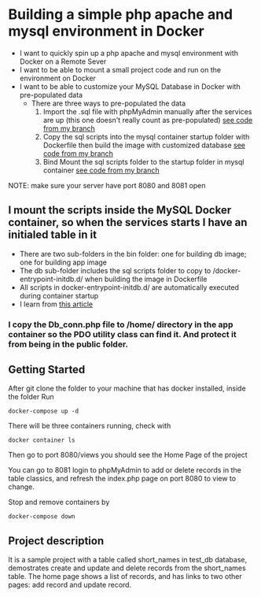 # Building a simple php apache and mysql environment in Docker

 * I want to quickly spin up a php apache and mysql environment with Docker on a Remote Sever
 * I want to be able to mount a small project code and run on the environment on Docker
 * I want to be able to customize your MySQL Database in Docker with pre-populated data
   * There are three ways to pre-populated the data
     1. Import the .sql file with phpMyAdmin manually after the services are up (this one doesn't really count as pre-populated) [see code from my branch](https://github.com/jeanwang2dev/phpDocker/tree/importDB-with-phpMyAdmin)
     2. Copy the sql scripts into the mysql container startup folder with Dockerfile then build the image with customized database [see code from my branch](https://github.com/jeanwang2dev/phpDocker/tree/copy-script-in-Dockerfilehttps://github.com/jeanwang2dev/phpDocker/tree/copy-script-in-Dockerfile)
     3. Bind Mount the sql scripts folder to the startup folder in mysql container [see code from my branch](https://github.com/jeanwang2dev/phpDocker/tree/bindmout-scriptsfolder)
 
 NOTE: make sure your server have port 8080 and 8081 open
 
## I mount the scripts inside the MySQL Docker container, so when the services starts I have an initialed table in it

 * There are two sub-folders in the bin folder: one for building db image; one for building app image
 * The db sub-folder includes the sql scripts folder to copy to /docker-entrypoint-initdb.d/ when building the image in Dockerfile
 * All scripts in docker-entrypoint-initdb.d/ are automatically executed during container startup
 * I learn from [this article](https://medium.com/better-programming/customize-your-mysql-database-in-docker-723ffd59d8fb)

 
### I copy the Db_conn.php file to /home/ directory in the app container so the PDO utility class can find it. And protect it from being in the public folder.

## Getting Started
After git clone the folder to your machine that has docker installed, inside the folder Run 	
```shell
docker-compose up -d
```

There will be three containers running, check with 
```
docker container ls
```

Then go to port 8080/views you should see the Home Page of the project

You can go to 8081 login to phpMyAdmin to add or delete records in the table classics, and refresh the index.php page on port 8080 to view to change.

Stop and remove containers by 
```
docker-compose down
```
## Project description
It is a sample project with a table called short_names in test_db database, demostrates create and update and delete records from the short_names table. The home page shows a list of records, and has links to two other pages: add record and update record.


